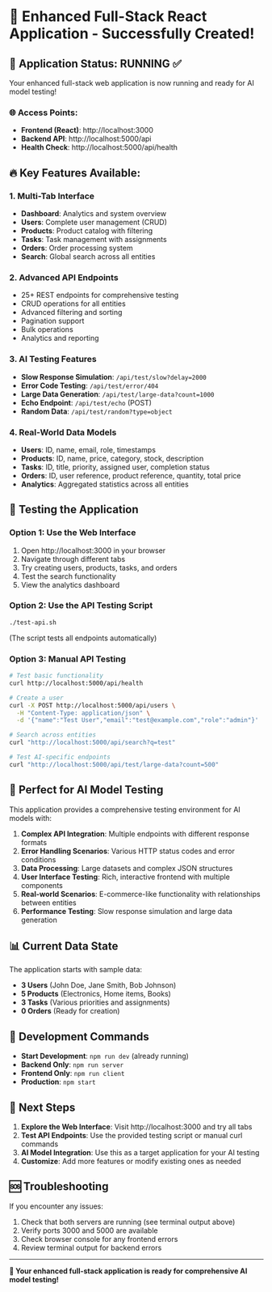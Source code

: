 # 🎉 Enhanced Full-Stack React Application - Successfully Created!

## 🚀 Application Status: RUNNING ✅

Your enhanced full-stack web application is now running and ready for AI model testing!

### 🌐 Access Points:
- **Frontend (React)**: http://localhost:3000
- **Backend API**: http://localhost:5000/api
- **Health Check**: http://localhost:5000/api/health

## 🔥 Key Features Available:

### 1. **Multi-Tab Interface**
- **Dashboard**: Analytics and system overview
- **Users**: Complete user management (CRUD)
- **Products**: Product catalog with filtering
- **Tasks**: Task management with assignments
- **Orders**: Order processing system
- **Search**: Global search across all entities

### 2. **Advanced API Endpoints**
- 25+ REST endpoints for comprehensive testing
- CRUD operations for all entities
- Advanced filtering and sorting
- Pagination support
- Bulk operations
- Analytics and reporting

### 3. **AI Testing Features**
- **Slow Response Simulation**: `/api/test/slow?delay=2000`
- **Error Code Testing**: `/api/test/error/404`
- **Large Data Generation**: `/api/test/large-data?count=1000`
- **Echo Endpoint**: `/api/test/echo` (POST)
- **Random Data**: `/api/test/random?type=object`

### 4. **Real-World Data Models**
- **Users**: ID, name, email, role, timestamps
- **Products**: ID, name, price, category, stock, description
- **Tasks**: ID, title, priority, assigned user, completion status
- **Orders**: ID, user reference, product reference, quantity, total price
- **Analytics**: Aggregated statistics across all entities

## 🧪 Testing the Application

### Option 1: Use the Web Interface
1. Open http://localhost:3000 in your browser
2. Navigate through different tabs
3. Try creating users, products, tasks, and orders
4. Test the search functionality
5. View the analytics dashboard

### Option 2: Use the API Testing Script
```bash
./test-api.sh
```
(The script tests all endpoints automatically)

### Option 3: Manual API Testing
```bash
# Test basic functionality
curl http://localhost:5000/api/health

# Create a user
curl -X POST http://localhost:5000/api/users \
  -H "Content-Type: application/json" \
  -d '{"name":"Test User","email":"test@example.com","role":"admin"}'

# Search across entities
curl "http://localhost:5000/api/search?q=test"

# Test AI-specific endpoints
curl "http://localhost:5000/api/test/large-data?count=500"
```

## 🎯 Perfect for AI Model Testing

This application provides a comprehensive testing environment for AI models with:

1. **Complex API Integration**: Multiple endpoints with different response formats
2. **Error Handling Scenarios**: Various HTTP status codes and error conditions
3. **Data Processing**: Large datasets and complex JSON structures
4. **User Interface Testing**: Rich, interactive frontend with multiple components
5. **Real-world Scenarios**: E-commerce-like functionality with relationships between entities
6. **Performance Testing**: Slow response simulation and large data generation

## 📊 Current Data State

The application starts with sample data:
- **3 Users** (John Doe, Jane Smith, Bob Johnson)
- **5 Products** (Electronics, Home items, Books)
- **3 Tasks** (Various priorities and assignments)
- **0 Orders** (Ready for creation)

## 🔧 Development Commands

- **Start Development**: `npm run dev` (already running)
- **Backend Only**: `npm run server`
- **Frontend Only**: `npm run client`
- **Production**: `npm start`

## 📝 Next Steps

1. **Explore the Web Interface**: Visit http://localhost:3000 and try all tabs
2. **Test API Endpoints**: Use the provided testing script or manual curl commands
3. **AI Model Integration**: Use this as a target application for your AI testing
4. **Customize**: Add more features or modify existing ones as needed

## 🆘 Troubleshooting

If you encounter any issues:
1. Check that both servers are running (see terminal output above)
2. Verify ports 3000 and 5000 are available
3. Check browser console for any frontend errors
4. Review terminal output for backend errors

---

**🎯 Your enhanced full-stack application is ready for comprehensive AI model testing!**
